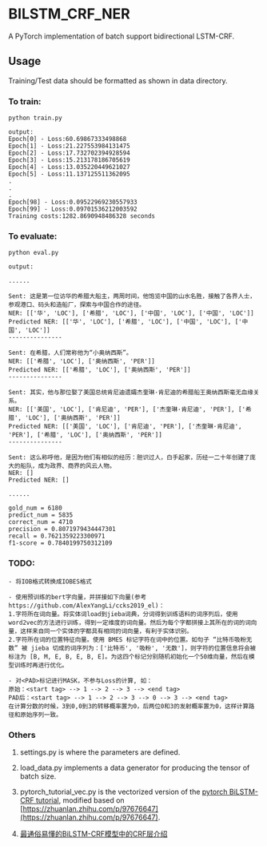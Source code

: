 # BILSTM_CRF_NER

A PyTorch implementation of batch support bidirectional LSTM-CRF.

## Usage

Training/Test data should be formatted as shown in data directory.

### To train:

```
python train.py

output:
Epoch[0] - Loss:60.69867333498868
Epoch[1] - Loss:21.227553984131475
Epoch[2] - Loss:17.732702394928594
Epoch[3] - Loss:15.213178186705619
Epoch[4] - Loss:13.035220449621027
Epoch[5] - Loss:11.137125511362095
.
.
.
Epoch[98] - Loss:0.09522969230557933
Epoch[99] - Loss:0.09701536212003592
Training costs:1282.8690948486328 seconds
```

### To evaluate:

```
python eval.py

output:

......

Sent: 这是第一位访华的希腊大船主，两周时间，他饱览中国的山水名胜，接触了各界人士，参观港口、码头和造船厂，探索与中国合作的途径。
NER: [['华', 'LOC'], ['希腊', 'LOC'], ['中国', 'LOC'], ['中国', 'LOC']]
Predicted NER: [['华', 'LOC'], ['希腊', 'LOC'], ['中国', 'LOC'], ['中国', 'LOC']]
---------------

Sent: 在希腊，人们常称他为“小奥纳西斯”。
NER: [['希腊', 'LOC'], ['奥纳西斯', 'PER']]
Predicted NER: [['希腊', 'LOC'], ['奥纳西斯', 'PER']]
---------------

Sent: 其实，他与那位娶了美国总统肯尼迪遗孀杰奎琳·肯尼迪的希腊船王奥纳西斯毫无血缘关系。
NER: [['美国', 'LOC'], ['肯尼迪', 'PER'], ['杰奎琳·肯尼迪', 'PER'], ['希腊', 'LOC'], ['奥纳西斯', 'PER']]
Predicted NER: [['美国', 'LOC'], ['肯尼迪', 'PER'], ['杰奎琳·肯尼迪', 'PER'], ['希腊', 'LOC'], ['奥纳西斯', 'PER']]
---------------

Sent: 这么称呼他，是因为他们有相似的经历：胆识过人，白手起家，历经一二十年创建了庞大的船队，成为政界、商界的风云人物。
NER: []
Predicted NER: []

......

gold_num = 6180
predict_num = 5835
correct_num = 4710
precision = 0.8071979434447301
recall = 0.7621359223300971
f1-score = 0.7840199750312109
```
### TODO:
```
- 将IOB格式转换成IOBES格式

- 使用预训练的bert字向量，并拼接如下向量(参考https://github.com/AlexYangLi/ccks2019_el)：
1.字符所在词向量。将实体词load到jieba词典，分词得到训练语料的词序列后，使用word2vec的方法进行训练，得到一定维度的词向量。然后为每个字都拼接上其所在的词的词向量，这样来自同一个实体的字都具有相同的词向量，有利于实体识别。
2.字符所在词的位置特征向量。使用 BMES 标记字符在词中的位置。如句子 “比特币吸粉无数” 被 jieba 切成的词序列为：['比特币', '吸粉', '无数']，则字符的位置信息将会被标注为 [B, M, E, B, E, B, E]。为这四个标记分别随机初始化一个50维向量，然后在模型训练时再进行优化。

- 对<PAD>标记进行MASK，不参与Loss的计算, 如：
原始：<start tag> --> 1 --> 2 --> 3 --> <end tag>
PAD后：<start tag> --> 1 --> 2 --> 3 --> 0 --> 3 --> <end tag>
在计算分数的时候，3到0,0到3的转移概率置为0，后两位0和3的发射概率置为0，这样计算路径和原始序列一致。
```

### Others

1. settings.py is where the parameters are defined.

2. load_data.py implements a data generator for producing the tensor of batch size.

3. pytorch_tutorial_vec.py is the vectorized version of the [pytorch BiLSTM-CRF tutorial](https://pytorch.org/tutorials/beginner/nlp/advanced_tutorial.html), modified based on [https://zhuanlan.zhihu.com/p/97676647](https://zhuanlan.zhihu.com/p/97676647).
4. [最通俗易懂的BiLSTM-CRF模型中的CRF层介绍](https://zhuanlan.zhihu.com/p/44042528) 
